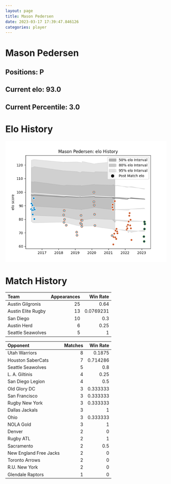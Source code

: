 ```yaml
---  
layout: page  
title: Mason Pedersen  
date: 2023-03-17 17:39:47.846126  
categories: player  
---
```

# Mason Pedersen

## Positions: P

## Current elo: 93.0

## Current Percentile: 3.0

# Elo History


![elo history](history_MasonPedersen.png)
# Match History


| Team               |   Appearances |   Win Rate |
|:-------------------|--------------:|-----------:|
| Austin Gilgronis   |            25 |  0.64      |
| Austin Elite Rugby |            13 |  0.0769231 |
| San Diego          |            10 |  0.3       |
| Austin Herd        |             6 |  0.25      |
| Seattle Seawolves  |             5 |  1         |

| Opponent               |   Matches |   Win Rate |
|:-----------------------|----------:|-----------:|
| Utah Warriors          |         8 |   0.1875   |
| Houston SaberCats      |         7 |   0.714286 |
| Seattle Seawolves      |         5 |   0.8      |
| L. A. Giltinis         |         4 |   0.25     |
| San Diego Legion       |         4 |   0.5      |
| Old Glory DC           |         3 |   0.333333 |
| San Francisco          |         3 |   0.333333 |
| Rugby New York         |         3 |   0.333333 |
| Dallas Jackals         |         3 |   1        |
| Ohio                   |         3 |   0.333333 |
| NOLA Gold              |         3 |   1        |
| Denver                 |         2 |   0        |
| Rugby ATL              |         2 |   1        |
| Sacramento             |         2 |   0.5      |
| New England Free Jacks |         2 |   0        |
| Toronto Arrows         |         2 |   0        |
| R.U. New York          |         2 |   0        |
| Glendale Raptors       |         1 |   0        |